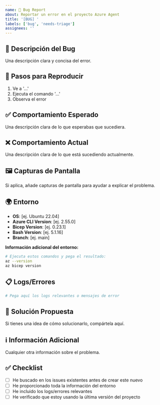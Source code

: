 ```yaml
---
name: 🐛 Bug Report
about: Reportar un error en el proyecto Azure Agent
title: '[BUG] '
labels: ['bug', 'needs-triage']
assignees: ''
---
```


## 🐛 Descripción del Bug

Una descripción clara y concisa del error.

## 🔄 Pasos para Reproducir

1. Ve a '...'
2. Ejecuta el comando '...'
3. Observa el error

## ✅ Comportamiento Esperado

Una descripción clara de lo que esperabas que sucediera.

## ❌ Comportamiento Actual

Una descripción clara de lo que está sucediendo actualmente.

## 🖼️ Capturas de Pantalla

Si aplica, añade capturas de pantalla para ayudar a explicar el problema.

## 🌍 Entorno

- **OS**: [ej. Ubuntu 22.04]
- **Azure CLI Version**: [ej. 2.55.0]
- **Bicep Version**: [ej. 0.23.1]
- **Bash Version**: [ej. 5.1.16]
- **Branch**: [ej. main]

**Información adicional del entorno:**
```bash
# Ejecuta estos comandos y pega el resultado:
az --version
az bicep version
```

## 📋 Logs/Errores

```bash
# Pega aquí los logs relevantes o mensajes de error
```

## 🔧 Solución Propuesta

Si tienes una idea de cómo solucionarlo, compártela aquí.

## ℹ️ Información Adicional

Cualquier otra información sobre el problema.

## ✅ Checklist

- [ ] He buscado en los issues existentes antes de crear este nuevo
- [ ] He proporcionado toda la información del entorno
- [ ] He incluido los logs/errores relevantes
- [ ] He verificado que estoy usando la última versión del proyecto